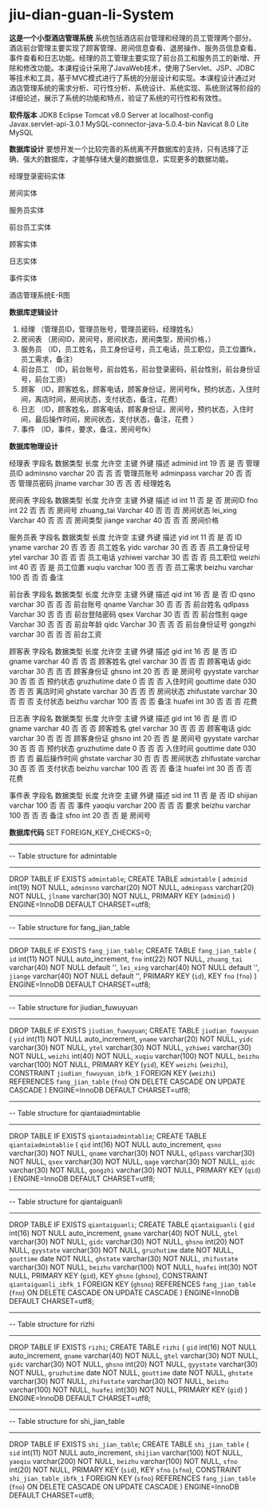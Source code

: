 # jiu-dian-guan-li-System


**这是一个小型酒店管理系统**
系统包括酒店前台管理和经理的员工管理两个部分。酒店前台管理主要实现了顾客管理、房间信息查看、退房操作、服务员信息查看、事件查看和日志功能。经理的员工管理主要实现了前台员工和服务员工的新增、开除和修改功能。本课程设计采用了JavaWeb技术，使用了Servlet、JSP、JDBC等技术和工具，基于MVC模式进行了系统的分层设计和实现。本课程设计通过对酒店管理系统的需求分析、可行性分析、系统设计、系统实现、系统测试等阶段的详细论述，展示了系统的功能和特点，验证了系统的可行性和有效性。

**软件版本**
JDK8
Eclipse
Tomcat v8.0 Server at localhost-config
Javax.servlet-api-3.0.1
MySQL-connector-java-5.0.4-bin
Navicat 8.0 Lite MySQL





**数据库设计**
要想开发一个比较完善的系统离不开数据库的支持，只有选择了正确、强大的数据库，才能够存储大量的数据信息，实现更多的数据功能。

 
经理登录密码实体
 
房间实体
 
服务员实体
 
前台员工实体
 
顾客实体
 
日志实体
 
事件实体
 
酒店管理系统E-R图






**数据库逻辑设计**

1)	经理 （管理员ID，管理员账号，管理员密码，经理姓名）
2)	房间表 （房间ID，房间号，房间状态，房间类型，房间价格，）
3)	服务员 （ID，员工姓名，员工身份证号，员工电话，员工职位，员工位置fk，员工需求，备注）
4)	前台员工 （ID，前台账号，前台姓名，前台登录密码，前台性别，前台身份证号，前台工资）
5)	顾客 （ID，顾客姓名，顾客电话，顾客身份证，房间号fk，预约状态，入住时间，离店时间，房间状态，支付状态，备注，花费）
6)	日志 （ID，顾客姓名，顾客电话，顾客身份证，房间号，预约状态，入住时间，最后操作时间，房间状态，支付状态，备注，花费 ）
7)	事件 （ID，事件，要求，备注，房间号fk）






**数据库物理设计**


经理表
字段名	数据类型	长度	允许空	主键	外键	描述
adminid	int	19	否	是	否	管理员ID
adminsno	varchar	20	否	否	否	管理员账号
adminpass	varchar	20	否	否	否	管理员密码
jlname	varchar	30	否	否	否	经理姓名
 


房间表
字段名	数据类型	长度	允许空	主键	外键	描述
id	int	11	否	是	否	房间ID
fno	int	22	否	否	否	房间号
zhuang_tai 	Varchar	40	否	否	否	房间状态
lei_xing	Varchar	40	否	否	否	房间类型
jiange	varchar	40	否	否	否	房间价格
 
服务员表
字段名	数据类型	长度	允许空	主键	外键	描述
yid	int	11	否	是	否	ID
yname	varchar	20	否	否	否	员工姓名
yidc	varchar	30	否	否	否	员工身份证号
ytel	varchar	30	否	否	否	员工电话
yzhiwei	varchar	30	否	否	否	员工职位
weizhi	int	40	否	否	是	员工位置
xuqiu	varchar	100	否	否	否	员工需求
beizhu	varchar	100	否	否	否	备注

 
 
前台表
字段名	数据类型	长度	允许空	主键	外键	描述
qid	int	16	否	是	否	ID
qsno	varchar	30	否	否	否	前台账号
qname	Varchar	30	否	否	否	前台姓名
qdlpass	Varchar	30	否	否	否	前台登陆密码
qsex	Varchar	30	否	否	否	前台性别
qage	Varchar	30	否	否	否	前台年龄
qidc	Varchar	30	否	否	否	前台身份证号
gongzhi	varchar	30	否	否	否	前台工资
 

顾客表
字段名	数据类型	长度	允许空	主键	外键	描述
gid	int	16	否	是	否	ID
gname	varchar	40	否	否	否	顾客姓名
gtel	varchar	30	否	否	否	顾客电话
gidc	varchar	30	否	否	否	顾客身份证
ghsno	int	20	否	否	是	房间号
gyystate	varchar	30	否	否	否	预约状态
gruzhutime	date	0	否	否	否	入住时间
gouttime	date	030	否	否	否	离店时间
ghstate	varchar	30	否	否	否	房间状态
zhifustate	varchar	30	否	否	否	支付状态
beizhu	varchar	100	否	否	否	备注
huafei	int	30	否	否	否	花费
 
 
日志表
字段名	数据类型	长度	允许空	主键	外键	描述
gid	int	16	否	是	否	ID
gname	varchar	40	否	否	否	顾客姓名
gtel	varchar	30	否	否	否	顾客电话
gidc	varchar	30	否	否	否	顾客身份证
ghsno	int	20	否	否	是	房间号
gyystate	varchar	30	否	否	否	预约状态
gruzhutime	date	0	否	否	否	入住时间
gouttime	date	030	否	否	否	最后操作时间
ghstate	varchar	30	否	否	否	房间状态
zhifustate	varchar	30	否	否	否	支付状态
beizhu	varchar	100	否	否	否	备注
huafei	int	30	否	否	否	花费

 


事件表
字段名	数据类型	长度	允许空	主键	外键	描述
sid	int	11	否	是	否	ID
shijian	varchar	100	否	否	否	事件
yaoqiu	varchar	200	否	否	否	要求
beizhu	varchar	100	否	否	否	备注
sfno	int	20	否	否	是	房间号
 
 

**数据库代码**
SET FOREIGN_KEY_CHECKS=0;
-- ----------------------------
-- Table structure for admintable
-- ----------------------------
DROP TABLE IF EXISTS `admintable`;
CREATE TABLE `admintable` (
  `adminid` int(19) NOT NULL,
  `adminsno` varchar(20) NOT NULL,
  `adminpass` varchar(20) NOT NULL,
  `jlname` varchar(30) NOT NULL,
  PRIMARY KEY  (`adminid`)
) ENGINE=InnoDB DEFAULT CHARSET=utf8;

-- ----------------------------
-- Table structure for fang_jian_table
-- ----------------------------
DROP TABLE IF EXISTS `fang_jian_table`;
CREATE TABLE `fang_jian_table` (
  `id` int(11) NOT NULL auto_increment,
  `fno` int(22) NOT NULL,
  `zhuang_tai` varchar(40) NOT NULL default '',
  `lei_xing` varchar(40) NOT NULL default '',
  `jiange` varchar(40) NOT NULL default '',
  PRIMARY KEY  (`id`),
  KEY `fno` (`fno`)
) ENGINE=InnoDB DEFAULT CHARSET=utf8;

-- ----------------------------
-- Table structure for jiudian_fuwuyuan
-- ----------------------------
DROP TABLE IF EXISTS `jiudian_fuwuyuan`;
CREATE TABLE `jiudian_fuwuyuan` (
  `yid` int(11) NOT NULL auto_increment,
  `yname` varchar(20) NOT NULL,
  `yidc` varchar(30) NOT NULL,
  `ytel` varchar(30) NOT NULL,
  `yzhiwei` varchar(30) NOT NULL,
  `weizhi` int(40) NOT NULL,
  `xuqiu` varchar(100) NOT NULL,
  `beizhu` varchar(100) NOT NULL,
  PRIMARY KEY  (`yid`),
  KEY `weizhi` (`weizhi`),
  CONSTRAINT `jiudian_fuwuyuan_ibfk_1` FOREIGN KEY (`weizhi`) REFERENCES `fang_jian_table` (`fno`) ON DELETE CASCADE ON UPDATE CASCADE
) ENGINE=InnoDB DEFAULT CHARSET=utf8;

-- ----------------------------
-- Table structure for qiantaiadmintablie
-- ----------------------------
DROP TABLE IF EXISTS `qiantaiadmintablie`;
CREATE TABLE `qiantaiadmintablie` (
  `qid` int(16) NOT NULL auto_increment,
  `qsno` varchar(30) NOT NULL,
  `qname` varchar(30) NOT NULL,
  `qdlpass` varchar(30) NOT NULL,
  `qsex` varchar(30) NOT NULL,
  `qage` varchar(30) NOT NULL,
  `qidc` varchar(30) NOT NULL,
  `gongzhi` varchar(30) NOT NULL,
  PRIMARY KEY  (`qid`)
) ENGINE=InnoDB DEFAULT CHARSET=utf8;

-- ----------------------------
-- Table structure for qiantaiguanli
-- ----------------------------
DROP TABLE IF EXISTS `qiantaiguanli`;
CREATE TABLE `qiantaiguanli` (
  `gid` int(16) NOT NULL auto_increment,
  `gname` varchar(40) NOT NULL,
  `gtel` varchar(30) NOT NULL,
  `gidc` varchar(30) NOT NULL,
  `ghsno` int(20) NOT NULL,
  `gyystate` varchar(30) NOT NULL,
  `gruzhutime` date NOT NULL,
  `gouttime` date NOT NULL,
  `ghstate` varchar(30) NOT NULL,
  `zhifustate` varchar(30) NOT NULL,
  `beizhu` varchar(100) NOT NULL,
  `huafei` int(30) NOT NULL,
  PRIMARY KEY  (`gid`),
  KEY `ghsno` (`ghsno`),
  CONSTRAINT `qiantaiguanli_ibfk_1` FOREIGN KEY (`ghsno`) REFERENCES `fang_jian_table` (`fno`) ON DELETE CASCADE ON UPDATE CASCADE
) ENGINE=InnoDB DEFAULT CHARSET=utf8;

-- ----------------------------
-- Table structure for rizhi
-- ----------------------------
DROP TABLE IF EXISTS `rizhi`;
CREATE TABLE `rizhi` (
  `gid` int(16) NOT NULL auto_increment,
  `gname` varchar(40) NOT NULL,
  `gtel` varchar(30) NOT NULL,
  `gidc` varchar(30) NOT NULL,
  `ghsno` int(20) NOT NULL,
  `gyystate` varchar(30) NOT NULL,
  `gruzhutime` date NOT NULL,
  `gouttime` date NOT NULL,
  `ghstate` varchar(30) NOT NULL,
  `zhifustate` varchar(30) NOT NULL,
  `beizhu` varchar(100) NOT NULL,
  `huafei` int(30) NOT NULL,
  PRIMARY KEY  (`gid`)
) ENGINE=InnoDB DEFAULT CHARSET=utf8;

-- ----------------------------
-- Table structure for shi_jian_table
-- ----------------------------
DROP TABLE IF EXISTS `shi_jian_table`;
CREATE TABLE `shi_jian_table` (
  `sid` int(11) NOT NULL auto_increment,
  `shijian` varchar(100) NOT NULL,
  `yaoqiu` varchar(200) NOT NULL,
  `beizhu` varchar(100) NOT NULL,
  `sfno` int(20) NOT NULL,
  PRIMARY KEY  (`sid`),
  KEY `sfno` (`sfno`),
  CONSTRAINT `shi_jian_table_ibfk_1` FOREIGN KEY (`sfno`) REFERENCES `fang_jian_table` (`fno`) ON DELETE CASCADE ON UPDATE CASCADE
) ENGINE=InnoDB DEFAULT CHARSET=utf8;








 
